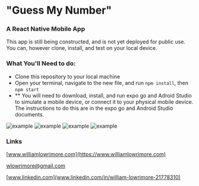 # "Guess My Number"
### A React Native Mobile App

This app is still being constructed, and is not yet deployed for public use.  You can, however clone, install, and test on your local device.  

### What You'll Need to do:

- Clone this repository to your local machine<br>
- Open your terminal, navigate to the new file, and run `npm install`, then `npm start`<br>
- ** You will need to download, install, and run expo go and Adroid Studio to simulate a mobile device, or connect it to your physical mobile device.  The instructions to do this are in the expo go and Android Studio documents.



<img src='assets/screen_shots/ss-1.png' alt='example' />
<img src='assets/screen_shots/ss-2.png' alt='example' />
<img src='assets/screen_shots/ss-3.png' alt='example' />
<img src='assets/screen_shots/ss-4.png' alt='example' />

### Links
[www.williamlowrimore.com](https://www.williamlowrimore.com)<br>

[wlowrimore@gmail.com](mailto:wlowrimore@gmail.com)<br>

[www.linkedin.com](www.linkedin.com/in/william-lowrimore-21778310)